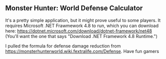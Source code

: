 ## Monster Hunter: World Defense Calculator
It's a pretty simple application, but it might prove useful to some players.
It requires Microsoft .NET Frawmework 4.8 to run, which you can download here: https://dotnet.microsoft.com/download/dotnet-framework/net48
(You'll want the one that says "Download .NET Framework 4.8 Runtime.")

I pulled the formula for defense damage reduction from https://monsterhunterworld.wiki.fextralife.com/Defense.
Have fun gamers
